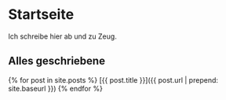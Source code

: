 # Startseite

Ich schreibe hier ab und zu Zeug. 

## Alles geschriebene

{% for post in site.posts %}
  [{{ post.title }}]({{ post.url | prepend: site.baseurl }})
{% endfor %}
